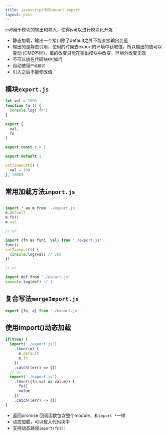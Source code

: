 ```yaml
---
title: javascript中的import export
layout: post
---
```


es6用于模块的输出和导入，使得js可以进行模块化开发

- 静态加载，输出一个接口除了default之外不能直接输出变量
- 输出的是静态引用，使用的时候去export的环境中获取值，所以输出的值可以变动 (CMD不同)，值的改变只能在输出模块中改变，环境外改变无效
- 不可以放在代码块中(如if)
- 自动使用`严格模式`
- 引入之后不能修改值

## 模块`export.js`
```javascript
let val = 1000
function fn () {
  console.log('fn')
}

export {
  val,
  fn
}

export const c = 1

export default 1

setTimeout(() {
  val = 100
}, 1000)

```


## 常用加载方法`import.js`
```javascript

import * as m from './export.js'
m.default
m.fn()
m.val

// or

import {fn as func, val} from './export.js'
func()
setTimeout(() {
  console.log(val) // 100
})

// or

import def from './export.js'
console.log(def) // 1

```

## 复合写法`mergeImport.js`
```javascript
export {fn, a} from './export.js'
```

## 使用import()动态加载
```javascript
if(true) {
  import('./export.js')
    .then((m) {
      m.default
      m.fn
    })
    .catch((err) => {})
  // or
  import('./export.js')
    .then(({fn,val as value}) {
      fn()
      value
    })
    .catch((err) => {})
}
```

- 返回promise 回调函数包含整个module，和`import *`一样
- 动态加载，可以放入代码块中
- 支持动态路径`import(fn())`
